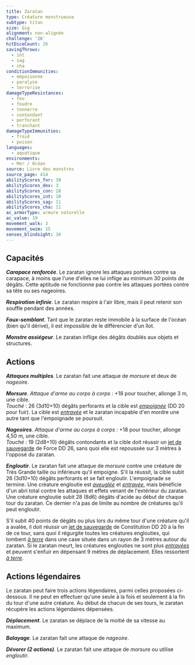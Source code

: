 ```yaml
---
title: Zaratan
type: Créature monstrueuse
subtype: titan
size: Gig
alignment: non-alignée
challenge: '26'
hitDiceCount: 26
savingThrows:
  - int
  - sag
  - cha
conditionImmunities:
  - empoisonne
  - paralyse
  - terrorise
damageTypeResistances:
  - feu
  - foudre
  - tonnerre
  - contondant
  - perforant
  - tranchant
damageTypeImmunities:
  - froid
  - poison
languages:
  - aquatique
environments:
  - Mer / Océan
source: Livre des monstres
source_page: 414
abilityScores_for: 30
abilityScores_dex: 3
abilityScores_con: 28
abilityScores_int: 10
abilityScores_sag: 11
abilityScores_cha: 11
ac_armorType: armure naturelle
ac_value: 19
movement_walk: 3
movement_swim: 15
senses_blindsight: 36
---
```

## Capacités
_**Carapace renforcée**_. Le zaratan ignore les attaques portées contre sa carapace, à moins que l'une d'elles ne lui inflige au minimum 30 points de dégâts. Cette aptitude ne fonctionne pas contre les attaques portées contre sa tête ou ses nageoires.

_**Respiration infinie**_. Le zaratan respire à l'air libre, mais il peut retenir son souffle pendant des années.

_**Faux-semblant**_. Tant que le zaratan reste immobile à la surface de l'océan (bien qu'il dérive), il est impossible de le différencier d'un îlot.

_**Monstre assiégeur**_. Le zaratan inflige des dégâts doublés aux objets et structures.

## Actions
_**Attaques multiples**_. Le zaratan fait une attaque de _morsure_ et deux de _nageoire_.

_**Morsure**_. _Attaque d'arme au corps à corps_ : +18 pour toucher, allonge 3 m, une cible.  
_Touché_ : 26 (3d10+10) dégâts perforants et la cible est [_empoignée_](/gerer-la-sante-du-personnage/#empoigne) (DD 20 pour fuir). La cible est [_entravée_](/gerer-la-sante-du-personnage/#entrave) et le zaratan incapable d'en mordre une autre tant que l'empoignade se poursuit.

_**Nageoires**_. _Attaque d'arme au corps à corps_ : +18 pour toucher, allonge 4,50 m, une cible.  
_Touché_ : 19 (2d8+10) dégâts contondants et la cible doit réussir un [jet de sauvegarde](/utiliser-les-caracteristiques/#jets-de-sauvegarde) de Force DD 26, sans quoi elle est repoussée sur 3 mètres à l'opposé du zaratan.

_**Engloutir**_. Le zaratan fait une attaque de _morsure_ contre une créature de Très Grande taille ou inférieure qu'il empoigne. S'il la réussit, la cible subit 26 (3d10+10) dégâts perforants et se fait engloutir. L'empoignade se termine. Une créature engloutie est [_aveuglée_](/gerer-la-sante-du-personnage/#aveugle) et [_entravée_](/gerer-la-sante-du-personnage/#entrave), mais bénéficie d'un abri total contre les attaques et effets venant de l'extérieur du zaratan. Une créature engloutie subit 28 (8d6) dégâts d'acide au début de chaque tour du zaratan. Ce dernier n'a pas de limite au nombre de créatures qu'il peut engloutir.

S'il subit 40 points de dégâts ou plus lors du même tour d'une créature qu'il a avalée, il doit réussir un [jet de sauvegarde](/utiliser-les-caracteristiques/#jets-de-sauvegarde) de Constitution DD 20 à la fin de ce tour, sans quoi il régurgite toutes les créatures englouties, qui tombent [_à terre_](/gerer-la-sante-du-personnage/#a-terre) dans une case située dans un rayon de 3 mètres autour du zaratan. Si le zaratan meurt, les créatures englouties ne sont plus [_entravées_](/gerer-la-sante-du-personnage/#entrave) et peuvent s'enfuir en dépensant 9 mètres de déplacement. Elles ressortent [_à terre_](/gerer-la-sante-du-personnage/#a-terre).

## Actions légendaires
Le zaratan peut faire trois actions légendaires, parmi celles proposées ci-dessous. Il ne peut en effectuer qu'une seule à la fois et seulement à la fin du tour d'une autre créature. Au début de chacun de ses tours, le zaratan récupère les actions légendaires dépensées.

_**Déplacement**_. Le zaratan se déplace de la moitié de sa vitesse au maximum.

_**Balayage**_. Le zaratan fait une attaque de _nageoire_.

_**Dévorer (2 actions)**_. Le zaratan fait une attaque de _morsure_ ou utilise _engloutir_.
